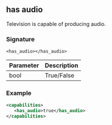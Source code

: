 ## has audio

Television is capable of producing audio.


### Signature

`<has_audio></has_audio>`


| Parameter | Description |
| --- | --- |
| bool | True/False |


### Example

```xml
<capabilities>
   <has_audio>true</has_audio>
</capabilities>
```
